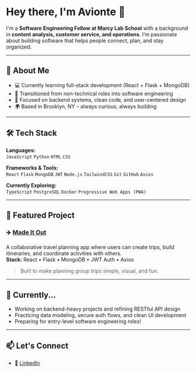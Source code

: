# Hey there, I'm Avionte 👋

I'm a **Software Engineering Fellow at Marcy Lab School** with a background in **content analysis, customer service, and operations**. I’m passionate about building software that helps people connect, plan, and stay organized.

---

## 🧠 About Me

- 💻 Currently learning full-stack development (React + Flask + MongoDB)
- 🔁 Transitioned from non-technical roles into software engineering
- 🎯 Focused on backend systems, clean code, and user-centered design
- 🌍 Based in Brooklyn, NY – always curious, always building

---

## 🛠 Tech Stack

**Languages:**  
`JavaScript` `Python` `HTML` `CSS`

**Frameworks & Tools:**  
`React` `Flask` `MongoDB` `JWT` `Node.js` `TailwindCSS` `Git` `GitHub` `Axios`

**Currently Exploring:**  
`TypeScript` `PostgreSQL` `Docker` `Progressive Web Apps (PWA)`

---

## 🔨 Featured Project

### ✈️ [Made It Out](https://github.com/Aviont3/made-it-out)
A collaborative travel planning app where users can create trips, build itineraries, and coordinate activities with others.  
**Stack:** React • Flask • MongoDB • JWT Auth • Axios  
> Built to make planning group trips simple, visual, and fun.

---

## 🌱 Currently...

- Working on backend-heavy projects and refining RESTful API design  
- Practicing data modeling, secure auth flows, and clean UI development  
- Preparing for entry-level software engineering roles!

---

## 📫 Let's Connect

- 💼 [LinkedIn](https://www.linkedin.com/in/avionte-williams/)  


